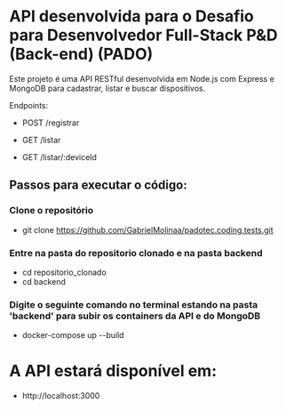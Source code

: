 
# API desenvolvida para o Desafio para Desenvolvedor Full-Stack P&D (Back-end) (PADO)

Este projeto é uma API RESTful desenvolvida em Node.js com Express e MongoDB para cadastrar, listar e buscar dispositivos.

Endpoints:
- POST /registrar

- GET /listar
- GET /listar/:deviceId

## Passos para executar o código:

### Clone o repositório
 - git clone https://github.com/GabrielMolinaa/padotec.coding.tests.git

### Entre na pasta do repositorio clonado e na pasta backend
 - cd repositorio_clonado
 - cd backend

### Digite o seguinte comando no terminal estando na pasta 'backend' para subir os containers da API e do MongoDB 
 - docker-compose up --build

# A API estará disponível em:
 - http://localhost:3000
